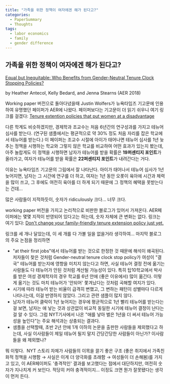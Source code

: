 ```yaml
---
title: "가족을 위한 정책이 여자에겐 해가 된다고?"
categories:
  - PaperSummary
  - Thoughts
tags:
  - labor economics
  - family
  - gender difference
---
```


## 가족을 위한 정책이 여자에겐 해가 된다고?

[Equal but Inequitable: Who Benefits from Gender-Neutral Tenure Clock Stopping Policies?](https://pubs.aeaweb.org/doi/pdfplus/10.1257/aer.20160613)

by Heather Antecol, Kelly Bedard, and Jenna Stearns (AER 2018)

Working paper 버전으로 돌아다녔을때 Justin Wolfers가 뉴욕타임즈 기고문에 인용하여 유명했던 페이퍼가 AER에 나왔다. 페이퍼보다는 기고문이 더 읽기 쉬우니 여기 링크를 걸겠다: 
<a href="https://www.nytimes.com/2016/06/26/business/tenure-extension-policies-that-put-women-at-a-disadvantage.html" target="_blank">Tenure extention policies that put women at a disadvantage</a>

다른 학계도 비슷하겠지만, 경제학과 조교수는 처음 6년간의 연구성과를 가지고 테뉴어 심사를 받는다. (연구된 샘플에서는 평균적으로 약 30% 정도 처음 자리를 잡은 학교에서 테뉴어를 받는다.) 이 페이퍼는 조교수 시절에 아이가 태어나면 테뉴어 심사를 1년 늦추는 정책을 시행하는 학교와 그렇지 않은 학교를 비교하여 어떤 효과가 있는지 봤는데, 아주 놀랍게도 이 정책을 시행하면 남자가 테뉴어를 받을 확률은 **19퍼센티지 포인트**가 올라가고, 여자가 테뉴어를 받을 확률은 **22퍼센티지 포인트**가 내려간다는 거다.

이유는 뉴욕타임즈 기고문의 그림에서 잘 나타난다. 아이가 태어나서 테뉴어 심사가 1년 늦어지면, 남자는 그 시간에 연구를 더 하고, 여자는 1년 동안 오롯이 육아에 시간과 체력을 많이 쓰고, 그 후에도 여전히 육아를 더 하게 되기 때문에 그 정책의 혜택을 못받는다는 건데...

많은 사람들이 지적하듯이, 숫자가 ridiculously 크다... 너무 크다.

working paper 버전을 가지고 논리적으로 비판한 블로그가 있어서 가져온다. AER페이퍼에는 몇몇 지적이 반영되어 있다고는 하는데, 숫자 자체에 큰 변화는 없다. 링크는 여기 있다: <a href="https://thehardestscience.com/2016/06/28/dont-change-your-family-friendly-tenure-extension-policy-just-yet/" target="_blank">Don't change your family-friendly tenure extension policy just yet.</a>

링크를 세 개나 달았는데, 이 세 개를 다 가볼 일을 없을거라 생각하여... 마지막 블로그의 주요 논점을 정리하면

- "at their first jobs"에서 테뉴어를 받는 것으로 한정한 것 때문에 해석이 왜곡된다. 저자들이 찾은 것처럼 Gender-neutral tenure clock stop policy가 여성이 "결국" 테뉴어를 받는지에 영향을 미치지 않는다고 하면, 사실 테뉴어 결정 전에 옮기는 사람들도 다 테뉴어가 안된 것처럼 계산될 가능성이 있다. 특히 탑10학교에서 박사를 받은 여성 경제학자의 경우 학교를 6년 안에 (좋은 이유에서) 많이 옮긴다. 이렇게 옮기는 것도 마치 테뉴어가 '안되어' 쫓겨났다는 것처럼 곡해할 여지가 있다.
- 시기에 따라 테뉴어 받는 비율이 급격히 변했고, 그 변하는 패턴이 성별마다 다르게 나타나는데, 이걸 반영하지 않았다. 그리고 관련 샘플이 많지 않다.
- 남자가 테뉴어 클락이 1년 늦어지는 경우에 평균적으로 1년 빨리 테뉴어를 받는다는 걸 보면, 남자는 애 낳는 것과 상관없이 비교적 동일한 시기에 테뉴어 결정이 난다는 걸 알 수 있다. 그럼 NYT기사에서 나온 "애를 낳아 벌은 1년을 더 써서 테뉴어 가능성을 높인다"는 주요 해석과는 상충되는 결과다.
- 샘플을 선택할때, 초반 2년 안에 1개 이하의 논문을 출판한 사람들을 제외했다고 하는데, 사실 이사람들이 제일 테뉴어 될지 말지 간당간당한 사람들이 아닌가? 이사람들을 왜 제외했나?

뭐 이렇다.  NYT 스토리 자체가 사람들의 이목을 끌기 좋은 구조 (좋은 취지에서 가족친화적 정책을 시행함 &rarr; 사실은 이게 더 양극화를 초래함 &rarr; 여성들이 더 손해봄)를 가지고 있고, 이 AER페이퍼도 '충격적인' 결과를 보고했다는 점에서 대단하지만, 여전히 숫자가 지나치게 커 보인다. 적당히 커야 충격적이지... 이정도 크면 뭔가 잘못됐다는 생각이 먼저 든다.
